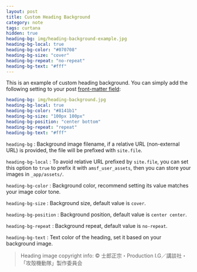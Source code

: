 ```yaml
---
layout: post
title: Custom Heading Background
category: note
tags: curtana
hidden: true
heading-bg: img/heading-background-example.jpg
heading-bg-local: true
heading-bg-color: "#070708"
heading-bg-size: "cover"
heading-bg-repeat: "no-repeat"
heading-bg-text: "#fff"
---
```


This is an example of custom heading background. You can simply add the following setting to your post [front-matter field](https://jekyllrb.com/docs/frontmatter/):

```yaml
heading-bg: img/heading-background.jpg
heading-bg-local: true
heading-bg-color: "#8141b1"
heading-bg-size: "100px 100px"
heading-bg-position: "center bottom"
heading-bg-repeat: "repeat"
heading-bg-text: "#fff"
```

`heading-bg`
: Background image filename, if a relative URL (non-external URL) is provided, the file will be prefixed with `site.file`.

`heading-bg-local`
: To avoid relative URL prefixed by `site.file`, you can set this option to `true` to prefix it with `amsf_user_assets`, then you can store your images in `_app/assets/`.

`heading-bg-color`
: Background color, recommend setting its value matches your image color tone.

`heading-bg-size`
: Background size, default value is `cover`.

`heading-bg-position`
: Background position, default value is `center center`.

`heading-bg-repeat`
: Background repeat, default value is `no-repeat`.

`heading-bg-text`
: Text color of the heading, set it based on your background image.

> Heading image copyright info:
> &copy; 士郎正宗・Production I.G／講談社・「攻殻機動隊」製作委員会
